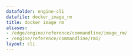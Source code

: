 ```yaml
---
datafolder: engine-cli
datafile: docker_image_rm
title: docker image rm
aliases:
- /edge/engine/reference/commandline/image_rm/
- /engine/reference/commandline/rmi/
layout: cli
---
```


<!--
This page is automatically generated from Docker's source code. If you want to
suggest a change to the text that appears here, open a ticket or pull request
in the source repository on GitHub:

https://github.com/docker/cli
-->
